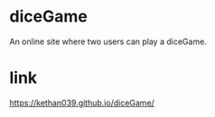 # diceGame
An online site where two users can play a diceGame.

# link
https://kethan039.github.io/diceGame/
